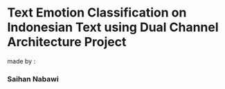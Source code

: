 # Text Emotion Classification on Indonesian Text using Dual Channel Architecture Project

made by :
### Saihan Nabawi
